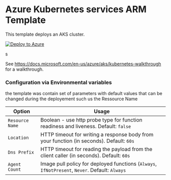 # Azure Kubernetes services ARM Template

This template deploys an AKS cluster.

[![Deploy to Azure](https://azuredeploy.net/deploybutton.svg)](https://portal.azure.com/#create/Microsoft.Template/uri/https:%2F%2Fraw.githubusercontent.com%2FAmardaya%2Faks-arm-deployement%2Fmaster%2Fazuredeploy.json)

s

See https://docs.microsoft.com/en-us/azure/aks/kubernetes-walkthrough  for a walkthrough.


### Configuration via Environmental variables
the template was contain  set of parameters with default values that can be changed during the deployement such us the Ressource Name

| Option                 | Usage                                                                                           |
|------------------------|-------------------------------------------------------------------------------------------------|
| `Resource Name`            | Boolean - use http probe type for function readiness and liveness. Default: `false`             |
| `Location`        | HTTP timeout for writing a response body from your function (in seconds). Default: `60s`        |
| `Dns Prefix`         | HTTP timeout for reading the payload from the client caller (in seconds). Default: `60s`        |
| `Agent Count`    | Image pull policy for deployed functions (`Always`, `IfNotPresent`, `Never`.  Default: `Always` |
